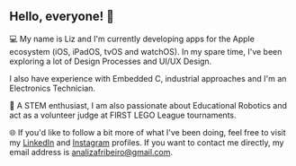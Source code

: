 ## Hello, everyone! 🤗

💻 My name is Liz and I'm currently developing apps for the Apple ecosystem (iOS, iPadOS, tvOS and watchOS). In my spare time, I've been exploring a lot of Design Processes and UI/UX Design.

I also have experience with Embedded C, industrial approaches and I'm an Electronics Technician.

🤖 A STEM enthusiast, I am also passionate about Educational Robotics and act as a volunteer judge at FIRST LEGO League tournaments.

🌐 If you'd like to follow a bit more of what I've been doing, feel free to visit my [LinkedIn](https://www.linkedin.com/in/ana-liz-ribeiro-7744b0255/) and [Instagram](https://www.instagram.com/seu-perfil/) profiles. If you want to contact me directly, my email address is analizafribeiro@gmail.com.


<!--
**analizribeiro/analizribeiro** is a ✨ _special_ ✨ repository because its `README.md` (this file) appears on your GitHub profile.

Here are some ideas to get you started:

- 🔭 I’m currently working on ...
- 🌱 I’m currently learning ...
- 👯 I’m looking to collaborate on ...
- 🤔 I’m looking for help with ...
- 💬 Ask me about ...
- 📫 How to reach me: ...
- 😄 Pronouns: ...
- ⚡ Fun fact: ...

[![Minhas Estatísticas](https://github-readme-stats.vercel.app/api?username=analizribeiro&show_icons=true)](https://github.com/analizribeiro)

-->
